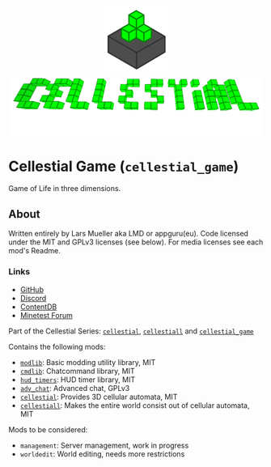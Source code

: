 <p align="center"><img alt="Image" src="menu/logo.png"><img alt="Image" src="menu/header.png"></p>

# Cellestial Game (`cellestial_game`)

Game of Life in three dimensions.

## About

Written entirely by Lars Mueller aka LMD or appguru(eu). Code licensed under the MIT and GPLv3 licenses (see below). For media licenses see each mod's Readme.

### Links

* [GitHub](https://github.com/appgurueu/cellestial_game)
* [Discord](https://discordapp.com/invite/ysP74by)
* [ContentDB](https://content.minetest.net/packages/LMD/cellestial_game)
* [Minetest Forum](https://forum.minetest.net/viewtopic.php?f=50&t=24458)

Part of the Cellestial Series: [`cellestial`](https://github.com/appgurueu/cellestial), [`cellestiall`](https://github.com/appgurueu/cellestiall) and [`cellestial_game`](https://github.com/appgurueu/cellestial_game)

Contains the following mods:

* [`modlib`](https://github.com/appgurueu/modlib): Basic modding utility library, MIT
* [`cmdlib`](https://github.com/appgurueu/cmdlib): Chatcommand library, MIT
* [`hud_timers`](https://github.com/appgurueu/hud_timers): HUD timer library, MIT
* [`adv_chat`](https://github.com/appgurueu/adv_chat): Advanced chat, GPLv3
* [`cellestial`](https://github.com/appgurueu/cellestial): Provides 3D cellular automata, MIT
* [`cellestiall`](https://github.com/appgurueu/cellestiall): Makes the entire world consist out of cellular automata, MIT

Mods to be considered:

* `management`: Server management, work in progress
* `worldedit`: World editing, needs more restrictions